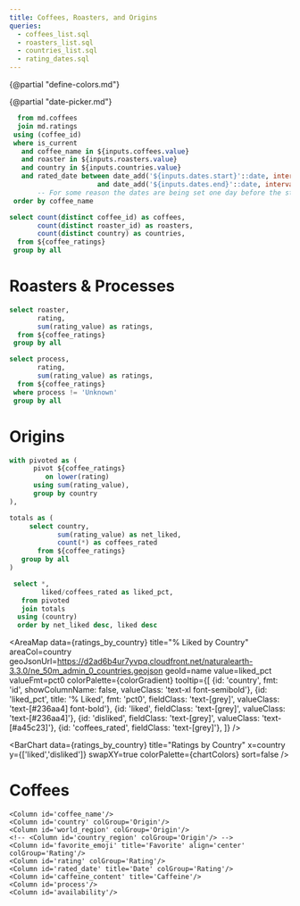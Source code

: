 ```yaml
---
title: Coffees, Roasters, and Origins
queries:
  - coffees_list.sql
  - roasters_list.sql
  - countries_list.sql
  - rating_dates.sql
---
```


{@partial "define-colors.md"}

<Dropdown
    data={roasters_list}
    name=roasters
    value=roaster
    multiple=true
    selectAllByDefault=true
/>

<Dropdown
    data={countries_list}
    name=countries
    value=country
    multiple=true
    selectAllByDefault=true
/>

<Dropdown
    data={coffees_list}
    name=coffees
    value=coffee_name
    multiple=true
    selectAllByDefault=true
/>

{@partial "date-picker.md"}

```sql coffee_ratings
  from md.coffees
  join md.ratings
 using (coffee_id)
 where is_current
   and coffee_name in ${inputs.coffees.value}
   and roaster in ${inputs.roasters.value}
   and country in ${inputs.countries.value}
   and rated_date between date_add('${inputs.dates.start}'::date, interval 1 day)
                      and date_add('${inputs.dates.end}'::date, interval 1 day)
       -- For some reason the dates are being set one day before the start/end dates in the picker
 order by coffee_name
```
    
```sql coffee_counts
select count(distinct coffee_id) as coffees,
       count(distinct roaster_id) as roasters,
       count(distinct country) as countries,
  from ${coffee_ratings}
 group by all
```

<BigValue 
  data={coffee_counts} 
  value=roasters
  link='#roasters--processes'
/>

<BigValue 
  data={coffee_counts} 
  value=countries
  link='#origins'
/>

<BigValue 
  data={coffee_counts} 
  value=coffees
  link='#coffees'
/>


# Roasters & Processes

```sql ratings_by_roaster
select roaster,
       rating,
       sum(rating_value) as ratings,
  from ${coffee_ratings}
 group by all
```
    
<BarChart
    data={ratings_by_roaster}
    title="Ratings by Roaster"
    x=roaster
    y=ratings
    series=rating
    swapXY=true
    colorPalette={chartColors}
/>

```sql ratings_by_process
select process,
       rating,
       sum(rating_value) as ratings,
  from ${coffee_ratings}
 where process != 'Unknown'
 group by all
```

<BarChart
    data={ratings_by_process}
    title="Ratings by Process"
    x=process
    y=ratings
    series=rating
    swapXY=true
    colorPalette={chartColors}
/>

# Origins

```sql ratings_by_country
with pivoted as (
      pivot ${coffee_ratings}
         on lower(rating)
      using sum(rating_value),
      group by country
),

totals as (
     select country,
            sum(rating_value) as net_liked,
            count(*) as coffees_rated
       from ${coffee_ratings}
   group by all
)

 select *,
        liked/coffees_rated as liked_pct,
   from pivoted
   join totals
  using (country)
  order by net_liked desc, liked desc
```

<AreaMap 
    data={ratings_by_country} 
    title="% Liked by Country"
    areaCol=country
    geoJsonUrl=https://d2ad6b4ur7yvpq.cloudfront.net/naturalearth-3.3.0/ne_50m_admin_0_countries.geojson
    geoId=name
    value=liked_pct
    valueFmt=pct0
    colorPalette={colorGradient}
    tooltip={[
        {id: 'country', fmt: 'id', showColumnName: false, valueClass: 'text-xl font-semibold'},
        {id: 'liked_pct', title: '% Liked', fmt: 'pct0', fieldClass: 'text-[grey]', valueClass: 'text-[#236aa4] font-bold'},
        {id: 'liked', fieldClass: 'text-[grey]', valueClass: 'text-[#236aa4]'},
        {id: 'disliked', fieldClass: 'text-[grey]', valueClass: 'text-[#a45c23]'},
        {id: 'coffees_rated', fieldClass: 'text-[grey]'},
    ]}
/>

<BarChart
    data={ratings_by_country}
    title="Ratings by Country"
    x=country
    y={['liked','disliked']}
    swapXY=true
    colorPalette={chartColors}
    sort=false
/>

# Coffees

<DataTable
    data={coffee_ratings}
    groupBy='roaster'
    rowShading>
    
    <Column id='coffee_name'/>
    <Column id='country' colGroup='Origin'/>
    <Column id='world_region' colGroup='Origin'/>
    <!-- <Column id='country_region' colGroup='Origin'/> -->
    <Column id='favorite_emoji' title='Favorite' align='center' colGroup='Rating'/>
    <Column id='rating' colGroup='Rating'/>
    <Column id='rated_date' title='Date' colGroup='Rating'/>
    <Column id='caffeine_content' title='Caffeine'/>
    <Column id='process'/>
    <Column id='availability'/>
    
</DataTable>
